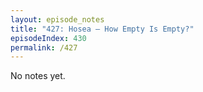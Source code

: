 ```yaml
---
layout: episode_notes
title: "427: Hosea — How Empty Is Empty?"
episodeIndex: 430
permalink: /427
---
```

No notes yet.
